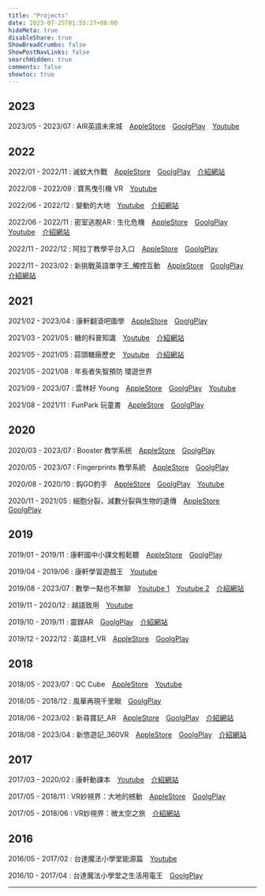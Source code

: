 ```yaml
---
title: "Projects"
date: 2023-07-25T01:55:27+08:00
hideMeta: true
disableShare: true
ShowBreadCrumbs: false
ShowPostNavLinks: false
searchHidden: true
comments: false
showtoc: true
---
```

## 2023

2023/05 - 2023/07
: AIR英語未來城　[AppleStore](https://apps.apple.com/us/app/air-英語未來城/id6450970647)　[GoolgPlay](https://play.google.com/store/apps/details?id=com.YunDongEducation.AirEnglishFutureCity)　[Youtube](https://youtu.be/__rgNu0EP08)

## 2022

2022/01 - 2022/11
: 滅蚊大作戰　[AppleStore](https://apps.apple.com/us/app/滅蚊大作戰-endofthemosquito/id1179197223)　[GoolgPlay](https://play.google.com/store/apps/details?id=com.JTQC.EndOfTheMosquito)　[介紹網站](https://jt-qc.com/product-pages?p_id=34)

2022/08 - 2022/09
: 寶馬曳引機 VR　[Youtube](https://www.youtube.com/watch?v=JwodlwHqAhU)

2022/06 - 2022/12
: 變動的大地　[Youtube](https://www.youtube.com/watch?v=pWr71RNmNHE)　[介紹網站](https://moevrar.tku.edu.tw/material_detail.cshtml?id=145)

2022/06 - 2022/11
: 密室逃脫AR : 生化危機　[AppleStore](https://apps.apple.com/cn/app/密室逃脫ar-生化危機/id1471088520)　[GoolgPlay](https://play.google.com/store/apps/details?id=com.JTQC.BioCrisis)　[Youtube]()　[介紹網站](https://jt-qc.com/product-pages?p_id=35)

2022/11 - 2022/12
: 阿拉丁教學平台入口　[AppleStore](https://apps.apple.com/gr/app/阿拉丁-xr教學平台入口/id1475224492)　[GoolgPlay](https://play.google.com/store/apps/details?id=com.GTOrganization.newXRPlatfomMkII)

2022/11 - 2023/02
: 新挑戰英語單字王_觸控互動　[AppleStore](https://apps.apple.com/tw/app/新挑戰英語單字王-觸控互動/id1474197892)　[GoolgPlay](https://play.google.com/store/apps/details?id=com.GTOrganization.engchallenge)　[介紹網站](https://jt-qc.com/works-pages?w_id=31)

## 2021

2021/02 - 2023/04
: 康軒翻滾吧圖學　[AppleStore](https://apps.apple.com/tw/app/康軒翻滾吧圖學/id1474588832)　[GoolgPlay](https://play.google.com/store/apps/details?id=tw.com.knsh.GC8EE18F5824146BD9EF93B8768FBF733)

2021/03 - 2021/05
: 糖的科普知識　[Youtube](https://www.youtube.com/watch?v=inlLMzOoc60)　[介紹網站](https://rhs.boch.gov.tw/rhs/plan_listview.aspx?pl=116)

2021/05 - 2021/05
: 蒜頭糖廠歷史　[Youtube](https://www.youtube.com/watch?v=Rhx6K21m1vQ)　[介紹網站](https://rhs.boch.gov.tw/rhs/plan_listview.aspx?pl=116)

2021/05 - 2021/08
: 年長者失智預防 環遊世界

2021/09 - 2023/07
: 雲林好 Young　[AppleStore](https://apps.apple.com/al/app/雲林好-young-品德藏寶圖/id1605719988)　[GoolgPlay](https://play.google.com/store/apps/details?id=tw.gov.yunlin.charactertreasuremap)　[Youtube](https://youtu.be/e3VVoea3EBg) 

2021/08 - 2021/11
: FunPark 玩童書　[AppleStore](https://apps.apple.com/tw/app/funpark-玩童書/id1534886979)　[GoolgPlay](https://play.google.com/store/apps/details?id=com.Company.FunPark)

## 2020

2020/03 - 2023/07
: Booster 教学系统　[AppleStore](https://apps.apple.com/tw/app/booster-教学系统/id1480475182)　[GoolgPlay](https://play.google.com/store/apps/details?id=com.Melody.TeachBooster)

2020/05 - 2023/07
: Fingerprints 教學系統　[AppleStore](https://apps.apple.com/tw/app/fingerprints-教學系統/id1383640936)　[GoolgPlay](https://play.google.com/store/apps/details?id=com.FingerPrints)

2020/08 - 2020/10
: 鈎GO釣手　[AppleStore](https://apps.apple.com/tw/app/鈎GO釣手/id1538385180)　[GoolgPlay](https://play.google.com/store/apps/details?id=tw.gov.pingtung.goodfish)　[Youtube](https://youtu.be/uPXzoWxgxoo)

2020/11 - 2021/05
: 細胞分裂、減數分裂與生物的遺傳　[AppleStore](https://apps.apple.com/us/app/細胞分裂-減數分裂與生物的遺傳/id1562301603)　[GoolgPlay](https://play.google.com/store/apps/details?id=com.csmu.biologicalinheritance)

## 2019

2019/01 - 2019/11
: 康軒國中小課文輕鬆聽　[AppleStore](https://apps.apple.com/tw/app/康軒國中小課文輕鬆聽/id1480191322)　[GoolgPlay](https://play.google.com/store/apps/details?id=tw.com.knsh.GE76CD7FEFDE74CA7A1ED6EC6D252D5D7)

2019/04 - 2019/06
: 康軒學習遊戲王　[Youtube](https://youtu.be/J4M59wBFR3U)

2019/08 - 2023/07
: 數學一點也不無聊　[Youtube 1](https://youtu.be/6swrBWThjtI)　[Youtube 2](https://youtu.be/9AZqCJJGFNw)　[介紹網站](https://jt-qc.com/works-pages?w_id=51)

2019/11 - 2020/12
: 越語致用　[Youtube](https://youtu.be/crGavyM_Cjs)

2019/10 - 2019/11
: 震銲AR　[GoolgPlay](https://play.google.com/store/apps/details?id=com.wda.gov.JhenHanAR)　[介紹網站](https://jt-qc.com/works-pages?w_id=59)

2019/12 - 2022/12
: 英語村_VR　[AppleStore](https://apps.apple.com/gr/app/英語村-vr/id1474188352)　[GoolgPlay](https://play.google.com/store/apps/details?id=com.GTOrganization.newAviationCityVRapp)

## 2018

2018/05 - 2023/07
: QC Cube　[AppleStore](https://apps.apple.com/tw/app/qc-cube/id1480811031)　[Youtube](https://youtu.be/uPXzoWxgxoo)

2018/05 - 2018/12
: 風華再現千里眼　[GoolgPlay](https://play.google.com/store/apps/details?id=com.ouorange.Fenghua)

2018/06 - 2023/02
: 新尋寶記_AR　[AppleStore](https://apps.apple.com/us/app/新尋寶記-ar/id1474197976)　[GoolgPlay](https://play.google.com/store/apps/details?id=com.GTOrganization.XRTreasureMap)　[介紹網站](https://jt-qc.com/works-pages?w_id=27)

2018/08 - 2023/04
: 新悠遊記_360VR　[AppleStore](https://apps.apple.com/tw/app/新悠遊記-360vr/id1474197874)　[GoolgPlay](https://play.google.com/store/apps/details?id=com.GTOrganization.XRTravels360)　[介紹網站](https://jt-qc.com/works-pages?w_id=28)

## 2017

2017/03 - 2020/02
: 康軒動課本　[Youtube](https://youtu.be/rr3BgsDc4BA)　[介紹網站](https://jt-qc.com/works-pages?w_id=30)

2017/05 - 2018/11
: VR妙視界：大地的撼動　[AppleStore](https://apps.apple.com/us/app/vr妙視界-大地的撼動/id1247781943)　[GoolgPlay](https://play.google.com/store/apps/details?id=com.JTQC.VR0003)

2017/05 - 2018/06
: VR妙視界：微太空之旅　[介紹網站](https://www.facebook.com/JTQCDE/posts/379486789313837/?paipv=0&eav=AfbMwPAYhGyCDqtOaD1t8b09DUPMKcgX17RyYcqf9cLKpjW0SmB3t__QNrWEfmnna_8&_rdr)

## 2016

2016/05 - 2017/02
: 台達魔法小學堂能源篇　[Youtube](https://youtu.be/PH2O5FLfrek)

2016/10 - 2017/04
: 台達魔法小學堂之生活用電王　[GoolgPlay](https://play.google.com/store/apps/details?id=com.Delta.ESSBD.powerAR)

__________
